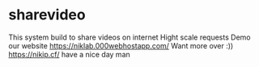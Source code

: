 # sharevideo
This system build to share videos on internet
Hight scale requests
Demo our website
https://niklab.000webhostapp.com/
Want more over :))
https://nikip.cf/
have a nice day man 
